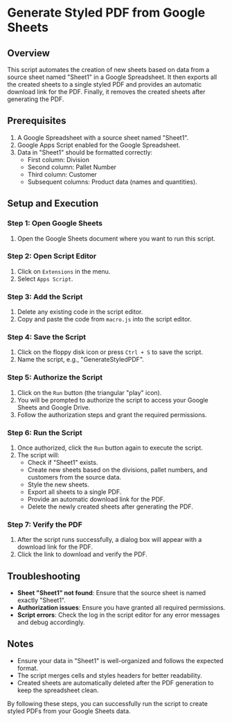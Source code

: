 # Generate Styled PDF from Google Sheets

## Overview
This script automates the creation of new sheets based on data from a source sheet named "Sheet1" in a Google Spreadsheet. It then exports all the created sheets to a single styled PDF and provides an automatic download link for the PDF. Finally, it removes the created sheets after generating the PDF.

## Prerequisites
1. A Google Spreadsheet with a source sheet named "Sheet1".
2. Google Apps Script enabled for the Google Spreadsheet.
3. Data in "Sheet1" should be formatted correctly:
    - First column: Division
    - Second column: Pallet Number
    - Third column: Customer
    - Subsequent columns: Product data (names and quantities).

## Setup and Execution

### Step 1: Open Google Sheets
1. Open the Google Sheets document where you want to run this script.

### Step 2: Open Script Editor
1. Click on `Extensions` in the menu.
2. Select `Apps Script`.

### Step 3: Add the Script
1. Delete any existing code in the script editor.
2. Copy and paste the code from `macro.js` into the script editor.

### Step 4: Save the Script
1. Click on the floppy disk icon or press `Ctrl + S` to save the script.
2. Name the script, e.g., "GenerateStyledPDF".

### Step 5: Authorize the Script
1. Click on the `Run` button (the triangular "play" icon).
2. You will be prompted to authorize the script to access your Google Sheets and Google Drive.
3. Follow the authorization steps and grant the required permissions.

### Step 6: Run the Script
1. Once authorized, click the `Run` button again to execute the script.
2. The script will:
    - Check if "Sheet1" exists.
    - Create new sheets based on the divisions, pallet numbers, and customers from the source data.
    - Style the new sheets.
    - Export all sheets to a single PDF.
    - Provide an automatic download link for the PDF.
    - Delete the newly created sheets after generating the PDF.

### Step 7: Verify the PDF
1. After the script runs successfully, a dialog box will appear with a download link for the PDF.
2. Click the link to download and verify the PDF.

## Troubleshooting
- **Sheet "Sheet1" not found**: Ensure that the source sheet is named exactly "Sheet1".
- **Authorization issues**: Ensure you have granted all required permissions.
- **Script errors**: Check the log in the script editor for any error messages and debug accordingly.

## Notes
- Ensure your data in "Sheet1" is well-organized and follows the expected format.
- The script merges cells and styles headers for better readability.
- Created sheets are automatically deleted after the PDF generation to keep the spreadsheet clean.

By following these steps, you can successfully run the script to create styled PDFs from your Google Sheets data.
